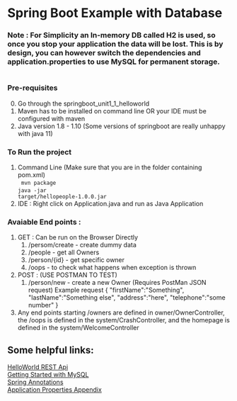 # Spring Boot Example with Database

### Note : For Simplicity an In-memory DB called H2 is used, so once you stop your application the data will be lost. This is by design, you can however switch the dependencies and application.properties to use MySQL for permanent storage.
#

### Pre-requisites

0. Go through the springboot_unit1_1_helloworld
1. Maven has to be installed on command line OR your IDE must be configured with maven
2. Java version 1.8 - 1.10 (Some versions of springboot are really unhappy with java 11)

### To Run the project 
1. Command Line (Make sure that you are in the folder containing pom.xml)</br>
<code> mvn package</code></br>
<code>java -jar target/hellopeople-1.0.0.jar</code>
2. IDE : Right click on Application.java and run as Java Application


### Avaiable End points : 
1. GET : Can be run on the Browser Directly
    1. /persom/create - create dummy data
    2. /people - get all Owners 
    3. /person/{id} - get specific owner
    4. /oops - to check what happens when exception is thrown  
2. POST :  (USE POSTMAN TO TEST)
    1. /person/new - create a new Owner (Requires PostMan JSON request) Example request { "firstName":"Something", "lastName":"Something else", "address":"here", "telephone":"some number" } </br>
6. Any end points starting /owners are defined in owner/OwnerController, the /oops is defined in the system/CrashController, and the homepage is defined in the system/WelcomeController

## Some helpful links:
[HelloWorld REST Api](https://spring.io/guides/gs/rest-service/)   
[Getting Started with MySQL](https://spring.io/guides/gs/accessing-data-mysql/)   
[Spring Annotations](https://docs.spring.io/spring-boot/docs/current/reference/htmlsingle/)   
[Application Properties Appendix](https://docs.spring.io/spring-boot/docs/current/reference/html/common-application-properties.html)   

